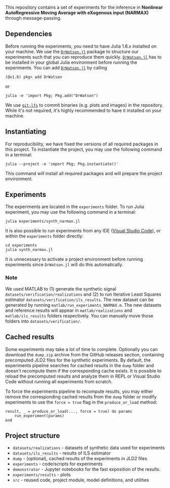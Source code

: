 This repository contains a set of experiments for the inference in **Nonlinear AutoRegressive Moving Average with eXogenous input (NARMAX)** through message-passing.

## Dependencies

Before running the experiments, you need to have Julia 1.6.x installed on your machine. We use the [`DrWatson.jl`](https://github.com/JuliaDynamics/DrWatson.jl) package to structure our experiments such that you can reproduce them quickly. [`DrWatson.jl`](https://github.com/JuliaDynamics/DrWatson.jl) has to be installed in your global Julia environment before running the experiments. You can add [`DrWatson.jl`](https://github.com/JuliaDynamics/DrWatson.jl) by calling

```
(@v1.6) pkg> add DrWatson
```

or 

```
julia -e 'import Pkg; Pkg.add("DrWatson")
```

We use [`git-lfs`](https://git-lfs.github.com) to commit binaries (e.g. plots and images) in the repository. While it's not required, it's highly recommended to have it installed on your machine.

## Instantiating

For reproducibility, we have fixed the versions of all required packages in this project. To instantiate the project, you may use the following command in a terminal:

```
julia --project -e 'import Pkg; Pkg.instantiate()'
```

This command will install all required packages and will prepare the project environment.

## Experiments

The experiments are located in the `experiments` folder. To run Julia experiment, you may use the following command in a terminal:

```
julia experiments/synth_narmax.jl
```

It is also possible to run experiments from any IDE ([Visual Studio Code](https://code.visualstudio.com)), or within the `experiments` folder directly:

```
cd experiments
julia synth_narmax.jl
```

It is unnecessary to activate a project environment before running experiments since `DrWatson.jl` will do this automatically.

### Note
We used MATLAB to (1) generate the synthetic signal `datasets/verification/realizations` and (2) to run Iterative Least Squares estimator `datasets/verification/ils_results`. The new dataset can be generated by running `matlab/run_experiments_NARMAX.m`. The new datasets and reference results will appear in `matlab/realizations` and `matlab/ils_results` folders respectively. You can manually move those folders into `datasets/verification/`.

## Cached results

Some experiments may take a lot of time to complete. Optionally you can download the `dump.zip` archive from the GitHub releases section, containing precomputed JLD2 files for the synthetic experiments. By default, the experiments pipeline searches for cached results in the `dump` folder and doesn't recompute them if the corresponding cache exists. It is possible to reload the precomputed results and analyze them in REPL or Visual Studio Code without running all experiments from scratch.

To force the experiments pipeline to recompute results, you may either remove the corresponding cached results from the `dump` folder or modify experiments to use the `force = true` flag in the `produce_or_load` method:

```
result, _ = produce_or_load(..., force = true) do params
    run_experiment(params)
end
```

## Project structure

- `datasets/realizations` - datasets of synthetic data used for experiments
- `datasets/ils_results` - results of ILS estimator
- `dump` - (optional), cached results of the experiments in JLD2 files
- `experiments` - code/scripts for experiments
- `demonstrator` - Jupyter notebooks for the fast exposition of the results.
- `experiments/results` - plots
- `src` - reused code, project module, model definitions, and utilities
